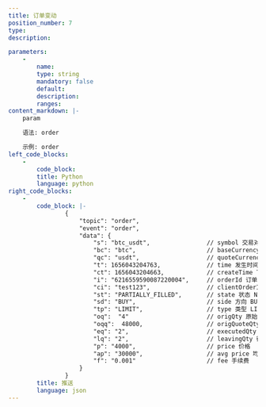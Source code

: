 ```yaml
---
title: 订单变动
position_number: 7
type:
description: 

parameters:
    -
        name:
        type: string
        mandatory: false
        default:
        description:
        ranges:
content_markdown: |-
    param

    语法: order

    示例: order
left_code_blocks:
    -
        code_block:
        title: Python
        language: python
right_code_blocks:
    -
        code_block: |-
                {
                    "topic": "order", 
                    "event": "order", 
                    "data": {
                        "s": "btc_usdt",                // symbol 交易对
                        "bc": "btc",                    // baseCurrency 标的币种
                        "qc": "usdt",                   // quoteCurrency 报价币种
                        "t": 1656043204763,             // time 发⽣时间
                        "ct": 1656043204663,            // createTime 下单时间
                        "i": "6216559590087220004",     // orderId 订单号
                        "ci": "test123",                // clientOrderId 客户端订单号
                        "st": "PARTIALLY_FILLED",       // state 状态 NEW/PARTIALLY_FILLED/FILLED/CANCELED/REJECTED/EXPIRED
                        "sd": "BUY",                    // side 方向 BUY/SELL
                        "tp": "LIMIT",                  // type 类型 LIMIT/MARKET
                        "oq":  "4"                      // origQty 原始数量
                        "oqq":  48000,                  // origQuoteQty 原始金额
                        "eq": "2",                      // executedQty 已执⾏数量
                        "lq": "2",                      // leavingQty 待执行数量
                        "p": "4000",                    // price 价格
                        "ap": "30000",                  // avg price 均价
                        "f": "0.001"                    // fee 手续费
                    }
                }
        title: 推送
        language: json
---
```

